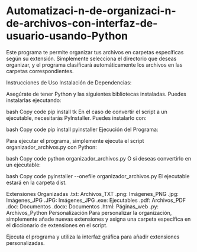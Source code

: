 # Automatizaci-n-de-organizaci-n-de-archivos-con-interfaz-de-usuario-usando-Python
Este programa te permite organizar tus archivos en carpetas específicas según su extensión. Simplemente selecciona el directorio que deseas organizar, y el programa clasificará automáticamente los archivos en las carpetas correspondientes.

Instrucciones de Uso
Instalación de Dependencias:

Asegúrate de tener Python y las siguientes bibliotecas instaladas. Puedes instalarlas ejecutando:

bash
Copy code
pip install tk
En el caso de convertir el script a un ejecutable, necesitarás PyInstaller. Puedes instalarlo con:

bash
Copy code
pip install pyinstaller
Ejecución del Programa:

Para ejecutar el programa, simplemente ejecuta el script organizador_archivos.py con Python:

bash
Copy code
python organizador_archivos.py
O si deseas convertirlo en un ejecutable:

bash
Copy code
pyinstaller --onefile organizador_archivos.py
El ejecutable estará en la carpeta dist.

Extensiones Organizadas
.txt: Archivos_TXT
.png: Imágenes_PNG
.jpg: Imágenes_JPG
.JPG: Imágenes_JPG
.exe: Ejecutables
.pdf: Archivos_PDF
.doc: Documentos
.docx: Documentos
.html: Páginas_web
.py: Archivos_Python
Personalización
Para personalizar la organización, simplemente añade nuevas extensiones y asigna una carpeta específica en el diccionario de extensiones en el script.

Ejecuta el programa y utiliza la interfaz gráfica para añadir extensiones personalizadas.

